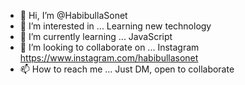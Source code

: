 - 👋 Hi, I’m @HabibullaSonet
- 👀 I’m interested in ... Learning new technology
- 🌱 I’m currently learning ... JavaScript
- 💞️ I’m looking to collaborate on ... Instagram https://www.instagram.com/habibullasonet
- 📫 How to reach me ... Just DM, open to collaborate

<!---
HabibullaSonet/HabibullaSonet is a ✨ special ✨ repository because its `README.md` (this file) appears on your GitHub profile.
You can click the Preview link to take a look at your changes.
--->
